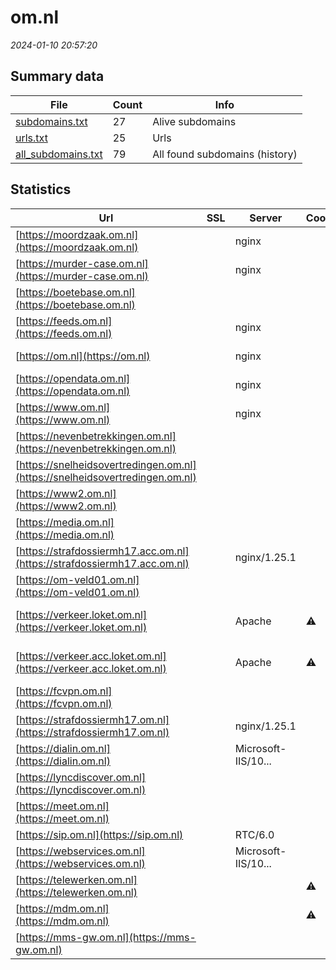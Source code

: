 # om.nl
*2024-01-10 20:57:20*
## Summary data
| File       | Count | Info |
|------------|-------|------|
|[subdomains.txt](/data/om.nl/subdomains.txt)|27|Alive subdomains|
|[urls.txt](/data/om.nl/urls.txt)|25|Urls|
|[all_subdomains.txt](/data/om.nl/all_subdomains.txt)|79|All found subdomains (history)|
## Statistics
| Url | SSL | Server | Cookie | HSTS | CSP | XFO | XXP | RP | Tech |Title |
|------------|-------|------|------|------|------|------|------|------|------|------|
|[https://moordzaak.om.nl](https://moordzaak.om.nl)| |nginx| | | | | |:white_check_mark: |Heroku Nginx|OM Moordgame|
|[https://murder-case.om.nl](https://murder-case.om.nl)| |nginx| | | | | |:white_check_mark: |Heroku Nginx|OM Moordgame|
|[https://boetebase.om.nl](https://boetebase.om.nl)| || | | |:white_check_mark: | |:white_check_mark: |Microsoft ASP.NE...|Boetebase - Open...|
|[https://feeds.om.nl](https://feeds.om.nl)| |nginx| |:white_check_mark: | |:white_check_mark: |:white_check_mark: |:white_check_mark: |HSTS Nginx||
|[https://om.nl](https://om.nl)| |nginx| |:white_check_mark: |:warning: |:white_check_mark: |:white_check_mark: |:white_check_mark: |HSTS Nginx|301 Moved Perman...|
|[https://opendata.om.nl](https://opendata.om.nl)| |nginx| |:white_check_mark: | |:white_check_mark: |:white_check_mark: |:white_check_mark: |HSTS Nginx||
|[https://www.om.nl](https://www.om.nl)| |nginx| |:white_check_mark: |:warning: |:white_check_mark: |:white_check_mark: |:white_check_mark: |Bloomreach HSTS...|Home | Openbaar...|
|[https://nevenbetrekkingen.om.nl](https://nevenbetrekkingen.om.nl)| || | | |:white_check_mark: | |:white_check_mark: |Microsoft ASP.NE...|Nevenbetrekkinge...|
|[https://snelheidsovertredingen.om.nl](https://snelheidsovertredingen.om.nl)| || | | |:white_check_mark: | |:white_check_mark: |Microsoft ASP.NE...|Tarieven snelhei...|
|[https://www2.om.nl](https://www2.om.nl)| || | | | | |:white_check_mark: ||Not Found|
|[https://media.om.nl](https://media.om.nl)| || |:white_check_mark: | | | |:white_check_mark: |HSTS||
|[https://strafdossiermh17.acc.om.nl](https://strafdossiermh17.acc.om.nl)| |nginx/1.25.1| | | | | |:white_check_mark: |HSTS Nginx:1.25....|Strafdossier MH1...|
|[https://om-veld01.om.nl](https://om-veld01.om.nl)| || |:white_check_mark: | |:white_check_mark: |:white_check_mark: |:white_check_mark: |HSTS Microsoft A...||
|[https://verkeer.loket.om.nl](https://verkeer.loket.om.nl)| |Apache|:warning: |:white_check_mark: |:white_check_mark: | |:white_check_mark: |Apache HTTP Serv...|301 Moved Perman...|
|[https://verkeer.acc.loket.om.nl](https://verkeer.acc.loket.om.nl)| |Apache|:warning: |:white_check_mark: |:white_check_mark: | |:white_check_mark: |Apache HTTP Serv...|301 Moved Perman...|
|[https://fcvpn.om.nl](https://fcvpn.om.nl)| || |:white_check_mark: | |:white_check_mark: |:white_check_mark: |:white_check_mark: |HSTS Microsoft A...||
|[https://strafdossiermh17.om.nl](https://strafdossiermh17.om.nl)| |nginx/1.25.1| | | | | |:white_check_mark: |HSTS Nginx:1.25....|Strafdossier MH1...|
|[https://dialin.om.nl](https://dialin.om.nl)| |Microsoft-IIS/10...| | | | | |:white_check_mark: |HSTS IIS:10.0 Wi...|Conferencing Dia...|
|[https://lyncdiscover.om.nl](https://lyncdiscover.om.nl)| || | | | | |:white_check_mark: |||
|[https://meet.om.nl](https://meet.om.nl)| || | | | | |:white_check_mark: |HSTS|Skype for Busine...|
|[https://sip.om.nl](https://sip.om.nl)| |RTC/6.0| |:white_check_mark: | | | |:white_check_mark: |HSTS||
|[https://webservices.om.nl](https://webservices.om.nl)| |Microsoft-IIS/10...| | | | | |:white_check_mark: |HSTS IIS:10.0 Wi...||
|[https://telewerken.om.nl](https://telewerken.om.nl)| ||:warning: |:white_check_mark: | |:white_check_mark: |:white_check_mark: |:white_check_mark: |Microsoft ASP.NE...||
|[https://mdm.om.nl](https://mdm.om.nl)| ||:warning: |:white_check_mark: |:white_check_mark: |:white_check_mark: |:white_check_mark: |||
|[https://mms-gw.om.nl](https://mms-gw.om.nl)| || |:white_check_mark: | |:white_check_mark: |:white_check_mark: |:white_check_mark: |HSTS Microsoft A...||